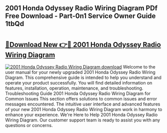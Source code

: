 ## 2001 Honda Odyssey Radio Wiring Diagram PDf Free Download - Part-0n1 Service Owner Guide 1tbQd

# <h2><a href="http://dfm8xu.blite.top/?on=2001+Honda+Odyssey+Radio+Wiring+Diagram">🔗Download New 👉🔴 2001 Honda Odyssey Radio Wiring Diagram</a></h2>

[![2001 Honda Odyssey Radio Wiring Diagram download](https://i.imgur.com/lujVjoI.png)](http://dfm8xu.blite.top/?on=2001+Honda+Odyssey+Radio+Wiring+Diagram)
Welcome to the user manual for your newly upgraded 2001 Honda Odyssey Radio Wiring Diagram. This comprehensive guide is intended to help you understand and operate your product successfully. You will find detailed information on features, installation, operation, maintenance, and troubleshooting. Troubleshooting Guide 2001 Honda Odyssey Radio Wiring Diagram for Common Issues This section offers solutions to common issues and error messages encountered. The intuitive user interface and advanced features of your new 2001 Honda Odyssey Radio Wiring Diagram work in harmony to enhance your experience. We're Here to Help 2001 Honda Odyssey Radio Wiring Diagram. Our customer support team is ready to assist you with any questions or concerns.
